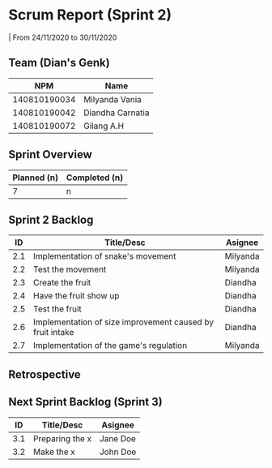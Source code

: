 # Scrum Report (Sprint 2)
| From 24/11/2020 to 30/11/2020

## Team (Dian's Genk)
| NPM           | Name        |
| ------------- |-------------|
| 140810190034  | Milyanda Vania    |
| 140810190042  | Diandha Carnatia    |
| 140810190072  | Gilang A.H |

## Sprint Overview
| Planned (n)   | Completed (n) |
| ------------- |-------------- |
| 7             | n             |

## Sprint 2 Backlog
| ID  | Title/Desc | Asignee | 
| --- | ---------- | ------- | 
|  2.1  | Implementation of snake's movement                           | Milyanda | 
|  2.2  | Test the movement                                            | Milyanda | 
|  2.3  | Create the fruit                                             | Diandha  | 
|  2.4  | Have the fruit show up                                       |   Diandha     | 
|  2.5  | Test the fruit                                               |   Diandha        | 
|  2.6  | Implementation of size improvement caused by fruit intake    |  Diandha         | 
|  2.7  | Implementation of the game's regulation                      |    Milyanda       | 

## Retrospective 


## Next Sprint Backlog (Sprint 3)
| ID  | Title/Desc | Asignee | 
| --- | ---------- | ------- | 
| 3.1 | Preparing the x | Jane Doe | 
| 3.2 | Make the x | John Doe | 
